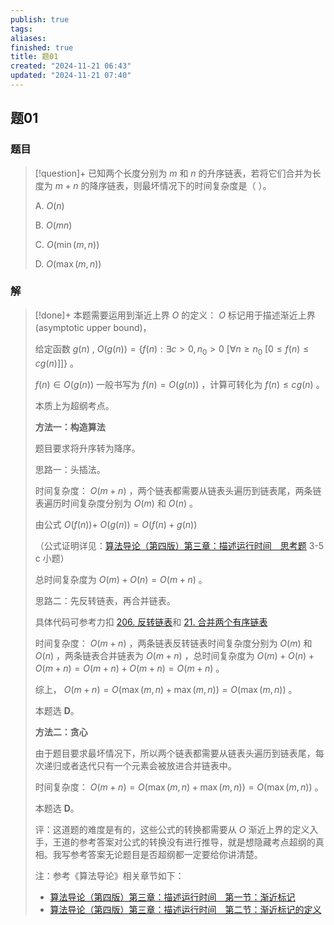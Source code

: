 ```yaml
---
publish: true
tags: 
aliases: 
finished: true
title: 题01
created: "2024-11-21 06:43"
updated: "2024-11-21 07:40"
---
```

## 题01
### 题目
> [!question]+
> 已知两个长度分别为 $m$ 和 $n$ 的升序链表，若将它们合并为长度为 $m+n$ 的降序链表，则最坏情况下的时间复杂度是（ ）。
> 
> A. $O(n)$
> 
> B. $O(mn)$
> 
> C. $O(\min(m, n))$
> 
> D. $O(\max(m, n))$
### 解
> [!done]+
> 本题需要运用到渐近上界 $O$ 的定义： $O$ 标记用于描述渐近上界 (asymptotic upper bound)，
> 
> 给定函数 $g(n)$ , $O(g(n)) = \{f(n):\exists c>0,n_0> 0\:[\forall n\geq n_0\:[0\leq f(n)\leq cg(n)]]\}$ 。
> 
> $f(n)\in O(g(n))$ 一般书写为 $f(n)= O(g(n))$ ，计算可转化为 $f(n)\leq cg(n)$ 。
> 
> 本质上为超纲考点。
> 
> **方法一：构造算法**
> 
> 题目要求将升序转为降序。
> 
> 思路一：头插法。
> 
> 时间复杂度： $O(m+n)$ ，两个链表都需要从链表头遍历到链表尾，两条链表遍历时间复杂度分别为 $O(m)$ 和 $O(n)$ 。
> 
> 由公式 $O(f(n))+\ O(g(n))=O(f(n)+ g(n))$
> 
> （公式证明详见：[算法导论（第四版）第三章：描述运行时间　思考题](https://zhuanlan.zhihu.com/p/537604350) 3-5 c 小题）
> 
> 总时间复杂度为 $O(m)+O(n)=O(m+n)$ 。
> 
> 思路二：先反转链表，再合并链表。
> 
> 具体代码可参考力扣 [206. 反转链表](https://leetcode.cn/problems/reverse-linked-list/)和 [21. 合并两个有序链表](https://leetcode.cn/problems/merge-two-sorted-lists/)
> 
> 时间复杂度： $O(m+n)$ ，两条链表反转链表时间复杂度分别为 $O(m)$ 和 $O(n)$ ，两条链表合并链表为 $O(m+n)$ ，总时间复杂度为 $O(m)+O(n)+O(m+n)=O(m+n)+O(m+n)=O(m+n)$ 。
> 
> 综上， $O(m+n)=O(\max(m, n)+\max(m, n))=O(\max(m, n))$ 。
> 
> 本题选 **D**。
> 
> **方法二：贪心**
> 
> 由于题目要求最坏情况下，所以两个链表都需要从链表头遍历到链表尾，每次递归或者迭代只有一个元素会被放进合并链表中。
> 
> 时间复杂度： $O(m+n)=O(\max(m, n)+\max(m, n))=O(\max(m, n))$ 。
> 
> 本题选 **D**。
> 
> 评：这道题的难度是有的，这些公式的转换都需要从 $O$ 渐近上界的定义入手，王道的参考答案对公式的转换没有进行推导，就是想隐藏考点超纲的真相。我写参考答案无论题目是否超纲都一定要给你讲清楚。
> 
> 注：参考《算法导论》相关章节如下：
> 
> - [算法导论（第四版）第三章：描述运行时间　第一节：渐近标记](https://zhuanlan.zhihu.com/p/542272989)
> - [算法导论（第四版）第三章：描述运行时间　第二节：渐近标记的定义](https://zhuanlan.zhihu.com/p/542281533)